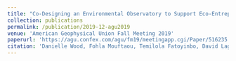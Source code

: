```yaml
---
title: "Co-Designing an Environmental Observatory to Support Eco-Entrepreneurship in Benin"
collection: publications
permalink: /publication/2019-12-agu2019
venue: 'American Geophysical Union Fall Meeting 2019'
paperurl: 'https://agu.confex.com/agu/fm19/meetingapp.cgi/Paper/516235'
citation: 'Danielle Wood, Fohla Mouftaou, Temilola Fatoyinbo, David Lagomasino, Ufuoma Ovienmhada, Eric Ashcroft, Lelia Hampton, <b>Lisa Orii</b>, TojumiOluwa Adegboyega, Anisha Nakagawa and Julliet Wanyiri. (2019, December). Co-Designing an Environmental Observatory to Support Eco-Entrepreneurship in Benin. <i>In AGU Fall Meeting Abstracts</i> (Vol. 2019, pp. GC53B-01)'
---
```

